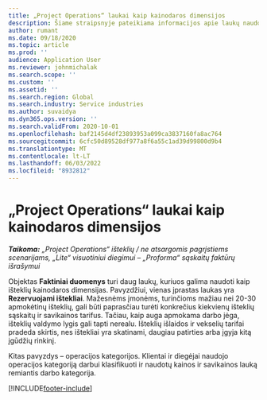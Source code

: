 ```yaml
---
title: „Project Operations“ laukai kaip kainodaros dimensijos
description: Šiame straipsnyje pateikiama informacijos apie laukų naudojimą, pvz., „Dynamics 365 Project Operations“ kainodaros dimensijas.
author: rumant
ms.date: 09/18/2020
ms.topic: article
ms.prod: ''
audience: Application User
ms.reviewer: johnmichalak
ms.search.scope: ''
ms.custom: ''
ms.assetid: ''
ms.search.region: Global
ms.search.industry: Service industries
ms.author: suvaidya
ms.dyn365.ops.version: ''
ms.search.validFrom: 2020-10-01
ms.openlocfilehash: baf2145d4df23893953a099ca3837160fa8ac764
ms.sourcegitcommit: 6cfc50d89528df977a8f6a55c1ad39d99800d9b4
ms.translationtype: MT
ms.contentlocale: lt-LT
ms.lasthandoff: 06/03/2022
ms.locfileid: "8932812"
---
```

# <a name="project-operations-fields-as-pricing-dimensions"></a>„Project Operations“ laukai kaip kainodaros dimensijos

_**Taikoma:** „Project Operations“ išteklių / ne atsargomis pagrįstiems scenarijams, „Lite“ visuotiniui diegimui – „Proforma“ sąskaitų faktūrų išrašymui_

Objektas **Faktiniai duomenys** turi daug laukų, kuriuos galima naudoti kaip išteklių kainodaros dimensijas. Pavyzdžiui, vienas įprastas laukas yra **Rezervuojami ištekliai**. Mažesnėms įmonėms, turinčioms mažiau nei 20-30 apmokėtinų išteklių, gali būti paprasčiau turėti konkrečius kiekvienų išteklių sąskaitų ir savikainos tarifus. Tačiau, kaip auga apmokama darbo jėga, išteklių valdymo lygis gali tapti nerealu. Išteklių išlaidos ir vekselių tarifai pradeda skirtis, nes ištekliai yra skatinami, daugiau patirties arba įgyja kitą įgūdžių rinkinį. 

Kitas pavyzdys – operacijos kategorijos. Klientai ir diegėjai naudojo operacijos kategoriją darbui klasifikuoti ir naudotų kainos ir savikainos lauką remiantis darbo kategorija.


[!INCLUDE[footer-include](../includes/footer-banner.md)]
